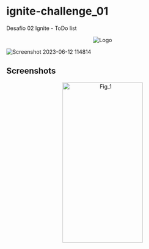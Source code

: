 # ignite-challenge_01
Desafio 02 Ignite - ToDo list

<p align="center">
    <img src="https://www.rocketseat.com.br/assets/logos/rocketseat.svg" alt="Logo"/>
</p>

![Screenshot 2023-06-12 114814](https://github.com/Kayre-Scott-Primon/ignite-challenge_01/assets/64801417/dda95f57-511c-4387-956e-6b3cf30cba80)

## Screenshots

<p align="center">
    <img src="" alt="Fig_1" height="420" width="210" />
</p>
